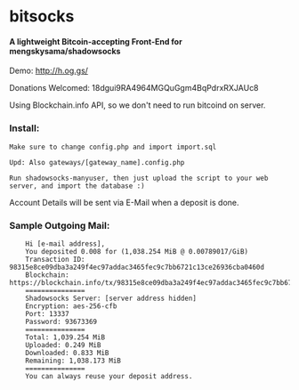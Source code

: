 # bitsocks
#### A lightweight Bitcoin-accepting Front-End for mengskysama/shadowsocks
Demo: http://h.og.gs/

Donations Welcomed: 18dgui9RA4964MGQuGgm4BqPdrxRXJAUc8

Using Blockchain.info API, so we don't need to run bitcoind on server.

### Install:
	Make sure to change config.php and import import.sql
	
	Upd: Also gateways/[gateway_name].config.php
	
	Run shadowsocks-manyuser, then just upload the script to your web server, and import the database :)
	
Account Details will be sent via E-Mail when a deposit is done.
### Sample Outgoing Mail:
```
	Hi [e-mail address],
	You deposited 0.008 for (1,038.254 MiB @ 0.00789017/GiB)
	Transaction ID: 98315e8ce09dba3a249f4ec97addac3465fec9c7bb6721c13ce26936cba0460d
	Blockchain: https://blockchain.info/tx/98315e8ce09dba3a249f4ec97addac3465fec9c7bb6721c13ce26936cba0460d
	===============
	Shadowsocks Server: [server address hidden]
	Encryption: aes-256-cfb
	Port: 13337
	Password: 93673369
	===============
	Total: 1,039.254 MiB
	Uploaded: 0.249 MiB
	Downloaded: 0.833 MiB
	Remaining: 1,038.173 MiB
	===============
	You can always reuse your deposit address.
```

